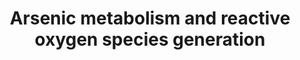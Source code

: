 ---
annotations:
- id: DOID:162
  parent: disease of cellular proliferation
  type: Disease Ontology
  value: cancer
authors:
- ZDLech
- Egonw
- Fehrhart
description: This pathway represents arsenic metabolism and ROS production.
last-edited: 2022-12-10
organisms:
- Homo sapiens
redirect_from:
- /index.php/Pathway:WP5233
- /instance/WP5233
- /instance/WP5233_rr123583
revision: r123583
schema-jsonld:
- '@context': https://schema.org/
  '@id': https://wikipathways.github.io/pathways/WP5233.html
  '@type': Dataset
  creator:
    '@type': Organization
    name: WikiPathways
  description: This pathway represents arsenic metabolism and ROS production.
  keywords:
  - AS3MT
  - ATP1A1
  - CAT
  - COA3
  - DMA (III)
  - DMA (V)
  - GSH
  - GSSG
  - GSTO1
  - H2O
  - H2O2
  - MMA (III)
  - MMA (V)
  - MT-ND1
  - O2·–
  - ROS
  - S-adenosylmethionine
  - SAH
  - SDHA
  - SOD1
  - SOD2
  - UQCRFS1
  - VDAC1
  - arsenic
  - arsenic(3+)
  - arsenic(5+)
  license: CC0
  name: Arsenic metabolism and reactive oxygen species generation
seo: CreativeWork
title: Arsenic metabolism and reactive oxygen species generation
wpid: WP5233
---